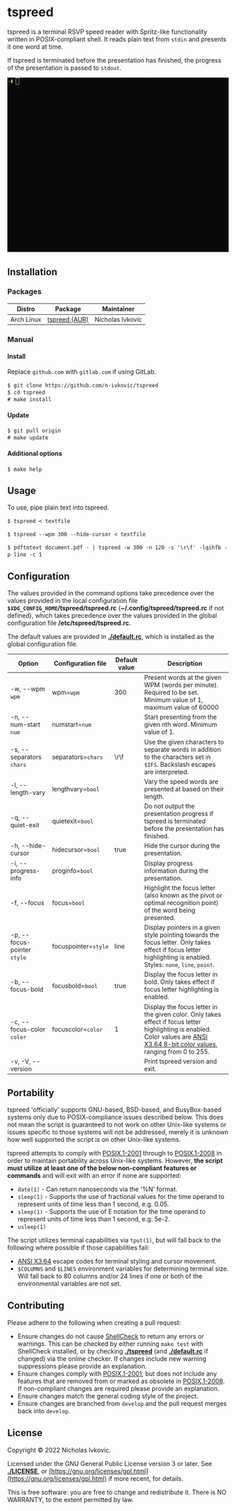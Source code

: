 # tspreed

tspreed is a terminal RSVP speed reader with Spritz-like functionality written in POSIX-compliant shell. It reads plain text from `stdin` and presents it one word at time.

If tspreed is terminated before the presentation has finished, the progress of the presentation is passed to `stdout`.

![tspreed demo gif](.img/tspreed.gif)

## Installation

### Packages

| Distro | Package | Maintainer |
| ---    | ---     | ---        |
| Arch Linux | [tspreed (AUR)](https://aur.archlinux.org/packages/tspreed/) | Nicholas Ivkovic |

### Manual

#### Install

Replace `github.com` with `gitlab.com` if using GitLab.
```
$ git clone https://github.com/n-ivkovic/tspreed
$ cd tspreed
# make install
```

#### Update

```
$ git pull origin
# make update
```

#### Additional options

```
$ make help
```

## Usage

To use, pipe plain text into tspreed.

```
$ tspreed < textfile
```
```
$ tspreed --wpm 300 --hide-cursor < textfile
```
```	
$ pdftotext document.pdf - | tspreed -w 300 -n 120 -s '\r\f' -lqihfb -p line -c 1
```

## Configuration

The values provided in the command options take precedence over the values provided in the local configuration file **`$XDG_CONFIG_HOME`/tspreed/tspreed.rc** (**~/.config/tspreed/tspreed.rc** if not defined), which takes precedence over the values provided in the global configuration file **/etc/tspreed/tspreed.rc**.

The default values are provided in [**./default.rc**](./default.rc), which is installed as the global configuration file.

| Option                      | Configuration file   | Default value | Description |
| ---                         | ---                  | ---           | ---         |
| -w, --wpm `wpm`             | wpm=`wpm`            | 300           | Present words at the given WPM (words per minute). Required to be set. Minimum value of 1, maximum value of 60000 |
| -n, --num-start `num`       | numstart=`num`       |               | Start presenting from the given *n*th word. Minimum value of 1. |
| -s, --separators `chars`    | separators=`chars`   | \r\f          | Use the given characters to separate words in addition to the characters set in `$IFS`. Backslash escapes are interpreted. |
| -l, --length-vary           | lengthvary=`bool`    |               | Vary the speed words are presented at based on their length. |
| -q, --quiet-exit            | quietexit=`bool`     |               | Do not output the presentation progress if tspreed is terminated before the presentation has finished. |
| -h, --hide-cursor           | hidecursor=`bool`    | true          | Hide the cursor during the presentation. |
| -i, --progress-info         | proginfo=`bool`      |               | Display progress information during the presentation. |
| -f, --focus                 | focus=`bool`         |               | Highlight the focus letter (also known as the pivot or optimal recognition point) of the word being presented. |
| -p, --focus-pointer `style` | focuspointer=`style` | line          | Display pointers in a given style pointing towards the focus letter. Only takes effect if focus letter highlighting is enabled. Styles: `none`, `line`, `point`. |
| -b, --focus-bold            | focusbold=`bool`     | true          | Display the focus letter in bold. Only takes effect if focus letter highlighting is enabled. |
| -c, --focus-color `color`   | focuscolor=`color`   | 1             | Display the focus letter in the given color. Only takes effect if focus letter highlighting is enabled. Color values are [ANSI X3.64 8-bit color values](https://en.wikipedia.org/wiki/ANSI_escape_code#8-bit), ranging from 0 to 255. |
| -v, -V, --version           |                      |               | Print tspreed version and exit. |

## Portability

tspreed 'officially' supports GNU-based, BSD-based, and BusyBox-based systems only due to POSIX-compliance issues described below. This does not mean the script is guaranteed to not work on other Unix-like systems or issues specific to those systems will not be addressed, merely it is unknown how well supported the script is on other Unix-like systems.

tspreed attempts to comply with [POSIX.1-2001](https://pubs.opengroup.org/onlinepubs/000095399/) through to [POSIX.1-2008](https://pubs.opengroup.org/onlinepubs/9699919799/) in order to maintain portability across Unix-like systems. However, **the script must utilize at least one of the below non-compliant features or commands** and will exit with an error if none are supported:

* `date(1)` - Can return nanoseconds via the '%N' format.
* `sleep(1)` - Supports the use of fractional values for the time operand to represent units of time less than 1 second, e.g. 0.05.
* `sleep(1)` - Supports the use of E notation for the time operand to represent units of time less than 1 second, e.g. 5e-2.
* `usleep(1)`

The script utilizes terminal capabilities via `tput(1)`, but will fall back to the following where possible if those capabilities fail:

* [ANSI X3.64](https://en.wikipedia.org/wiki/ANSI_escape_code) escape codes for terminal styling and cursor movement.
* `$COLUMNS` and `$LINES` environment variables for determining terminal size. Will fall back to 80 columns and/or 24 lines if one or both of the environmental variables are not set.

## Contributing

Please adhere to the following when creating a pull request:

* Ensure changes do not cause [ShellCheck](https://www.shellcheck.net/) to return any errors or warnings. This can be checked by either running `make test` with ShellCheck installed, or by checking [**./tspreed**](./tspreed) (and [**./default.rc**](./default.rc) if changed) via the online checker. If changes include new warning suppressions please provide an explanation.
* Ensure changes comply with [POSIX.1-2001](https://pubs.opengroup.org/onlinepubs/000095399/), but does not include any features that are removed from or marked as obsolete in [POSIX.1-2008](https://pubs.opengroup.org/onlinepubs/9699919799/). If non-compliant changes are required please provide an explanation.
* Ensure changes match the general coding style of the project.
* Ensure changes are branched from `develop` and the pull request merges back into `develop`.

## License

Copyright © 2022 Nicholas Ivkovic.

Licensed under the GNU General Public License version 3 or later. See [**./LICENSE**](./LICENSE), or [https://gnu.org/licenses/gpl.html](https://gnu.org/licenses/gpl.html) if more recent, for details.

This is free software: you are free to change and redistribute it. There is NO WARRANTY, to the extent permitted by law.
